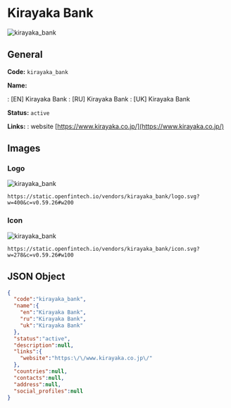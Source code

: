 
# Kirayaka Bank 
![kirayaka_bank](https://static.openfintech.io/vendors/kirayaka_bank/logo.svg?w=400&c=v0.59.26#w200)  

## General 
 
**Code:** `kirayaka_bank` 
 
**Name:** 
 
:	[EN] Kirayaka Bank 
:	[RU] Kirayaka Bank 
:	[UK] Kirayaka Bank 
 
**Status:** `active` 
 
**Links:** 
: website [https://www.kirayaka.co.jp/](https://www.kirayaka.co.jp/) 
 

## Images 

### Logo 
 
![kirayaka_bank](https://static.openfintech.io/vendors/kirayaka_bank/logo.svg?w=400&c=v0.59.26#w200)  

```
https://static.openfintech.io/vendors/kirayaka_bank/logo.svg?w=400&c=v0.59.26#w200
```  

### Icon 
 
![kirayaka_bank](https://static.openfintech.io/vendors/kirayaka_bank/icon.svg?w=278&c=v0.59.26#w100)  

```
https://static.openfintech.io/vendors/kirayaka_bank/icon.svg?w=278&c=v0.59.26#w100
```  

## JSON Object 

```json
{
  "code":"kirayaka_bank",
  "name":{
    "en":"Kirayaka Bank",
    "ru":"Kirayaka Bank",
    "uk":"Kirayaka Bank"
  },
  "status":"active",
  "description":null,
  "links":{
    "website":"https:\/\/www.kirayaka.co.jp\/"
  },
  "countries":null,
  "contacts":null,
  "address":null,
  "social_profiles":null
}
```  

